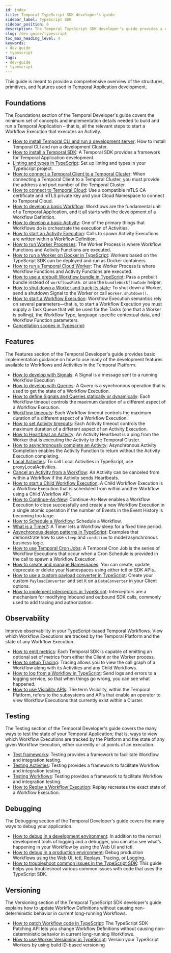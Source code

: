 ```yaml
---
id: index
title: Temporal TypeScript SDK developer's guide
sidebar_label: TypeScript SDK
sidebar_position: 6
description: The Temporal TypeScript SDK developer's guide provides a comprehensive overview of the structures, primitives, and features used in Temporal Application development.
slug: /dev-guide/typescript
toc_max_heading_level: 4
keywords:
- dev guide
- typescript
tags:
- dev-guide
- typescript
---
```


<!-- THIS FILE IS GENERATED. DO NOT EDIT THIS FILE DIRECTLY -->

This guide is meant to provide a comprehensive overview of the structures, primitives, and features used in [Temporal Application](/temporal#temporal-application) development.



## Foundations

The Foundations section of the Temporal Developer's guide covers the minimum set of concepts and implementation details needed to build and run a Temporal Application – that is, all the relevant steps to start a Workflow Execution that executes an Activity.

- [How to install Temporal CLI and run a development server](/dev-guide/typescript/foundations#run-a-development-server): How to install Temporal CLI and run a development Cluster.
- [How to install a Temporal SDK](/dev-guide/typescript/foundations#install-a-temporal-sdk): A Temporal SDK provides a framework for Temporal Application development.
- [Linting and types in TypeScript](/dev-guide/typescript/foundations#linting-and-types): Set up linting and types in your TypeScript project.
- [How to connect a Temporal Client to a Temporal Cluster](/dev-guide/typescript/foundations#connect-to-a-dev-cluster): When connecting a Temporal Client to a Temporal Cluster, you must provide the address and port number of the Temporal Cluster.
- [How to connect to Temporal Cloud](/dev-guide/typescript/foundations#connect-to-temporal-cloud): Use a compatible mTLS CA certificate and mTLS private key and your Cloud Namespace to connect to Temporal Cloud.
- [How to develop a basic Workflow](/dev-guide/typescript/foundations#develop-workflows): Workflows are the fundamental unit of a Temporal Application, and it all starts with the development of a Workflow Definition.
- [How to develop a basic Activity](/dev-guide/typescript/foundations#develop-activities): One of the primary things that Workflows do is orchestrate the execution of Activities.
- [How to start an Activity Execution](/dev-guide/typescript/foundations#activity-execution): Calls to spawn Activity Executions are written within a Workflow Definition.
- [How to run Worker Processes](/dev-guide/typescript/foundations#run-a-dev-worker): The Worker Process is where Workflow Functions and Activity Functions are executed.
- [How to run a Worker on Docker in TypeScript](/dev-guide/typescript/foundations#run-a-worker-on-docker): Workers based on the TypeScript SDK can be deployed and run as Docker containers.
- [How to run a Temporal Cloud Worker](/dev-guide/typescript/foundations#run-a-temporal-cloud-worker): The Worker Process is where Workflow Functions and Activity Functions are executed.
- [How to use a prebuilt Workflow bundle in TypeScript](/dev-guide/typescript/foundations#prebuilt-workflow-bundles): Pass a prebuilt bundle instead of `workflowsPath`. or use the `bundleWorkflowCode` helper.
- [How to shut down a Worker and track its state](/dev-guide/typescript/foundations#shut-down-a-worker): To shut down a Worker, send a shutdown Signal to the Worker or call `Worker.shutdown()`.
- [How to start a Workflow Execution](/dev-guide/typescript/foundations#start-workflow-execution): Workflow Execution semantics rely on several parameters—that is, to start a Workflow Execution you must supply a Task Queue that will be used for the Tasks (one that a Worker is polling), the Workflow Type, language-specific contextual data, and Workflow Function parameters.
- [Cancellation scopes in Typescript](/dev-guide/typescript/foundations#cancellation-scopes): 

## Features

The Features section of the Temporal Developer's guide provides basic implementation guidance on how to use many of the development features available to Workflows and Activities in the Temporal Platform.

- [How to develop with Signals](/dev-guide/typescript/features#signals): A Signal is a message sent to a running Workflow Execution
- [How to develop with Queries](/dev-guide/typescript/features#queries): A Query is a synchronous operation that is used to get the state of a Workflow Execution.
- [How to define Signals and Queries statically or dynamically](/dev-guide/typescript/features#static-and-dynamic-signals-and-queries): Each Workflow timeout controls the maximum duration of a different aspect of a Workflow Execution.
- [Workflow timeouts](/dev-guide/typescript/features#workflow-timeouts): Each Workflow timeout controls the maximum duration of a different aspect of a Workflow Execution.
- [How to set Activity timeouts](/dev-guide/typescript/features#activity-timeouts): Each Activity timeout controls the maximum duration of a different aspect of an Activity Execution.
- [How to Heartbeat an Activity](/dev-guide/typescript/features#activity-heartbeats): An Activity Heartbeat is a ping from the Worker that is executing the Activity to the Temporal Cluster.
- [How to asynchronously complete an Activity](/dev-guide/typescript/features#asynchronous-activity-completion): Asynchronous Activity Completion enables the Activity Function to return without the Activity Execution completing.
- [Local Activities](/dev-guide/typescript/features#local-activities): To call Local Activities in TypeScript, use proxyLocalActivities.
- [Cancel an Activity from a Workflow](/dev-guide/typescript/features#cancel-an-activity): An Activity can be canceled from within a Workflow if the Activity sends Heartbeats.
- [How to start a Child Workflow Execution](/dev-guide/typescript/features#child-workflows): A Child Workflow Execution is a Workflow Execution that is scheduled from within another Workflow using a Child Workflow API.
- [How to Continue-As-New](/dev-guide/typescript/features#continue-as-new): Continue-As-New enables a Workflow Execution to close successfully and create a new Workflow Execution in a single atomic operation if the number of Events in the Event History is becoming too large.
- [How to Schedule a Workflow](/dev-guide/typescript/features#schedule-a-workflow): Schedule a Workflow.
- [What is a Timer?](/dev-guide/typescript/features#timers): A Timer lets a Workflow sleep for a fixed time period.
- [Asynchronous design patterns in TypeScript](/dev-guide/typescript/features#asynchronous-design-patterns): Examples that demonstrate how to use `sleep` and `condition` to model asynchronous business logic.
- [How to use Temporal Cron Jobs](/dev-guide/typescript/features#temporal-cron-jobs): A Temporal Cron Job is the series of Workflow Executions that occur when a Cron Schedule is provided in the call to spawn a Workflow Execution.
- [How to create and manage Namespaces](/dev-guide/typescript/features#namespaces): You can create, update, deprecate or delete your Namespaces using either tctl or SDK APIs..
- [How to use a custom payload converter in TypeScript](/dev-guide/typescript/features#custom-payload-conversion): Create your custom `PayloadConverter` and set it on a `DataConverter` in your Client options.
- [How to implement interceptors in TypeScript](/dev-guide/typescript/features#interceptors): Interceptors are a mechanism for modifying inbound and outbound SDK calls, commonly used to add tracing and authorization.

## Observability

Improve observability in your TypeScript-based Temporal Workflows. View which Workflow Executions are tracked by the Temporal Platform and the state of any Workflow Execution.

- [How to emit metrics](/dev-guide/typescript/observability#metrics): Each Temporal SDK is capable of emitting an optional set of metrics from either the Client or the Worker process.
- [How to setup Tracing](/dev-guide/typescript/observability#tracing): Tracing allows you to view the call graph of a Workflow along with its Activities and any Child Workflows.
- [How to log from a Workflow in TypeScript](/dev-guide/typescript/observability#logging): Send logs and errors to a logging service, so that when things go wrong, you can see what happened.
- [How to use Visibility APIs](/dev-guide/typescript/observability#visibility): The term Visibility, within the Temporal Platform, refers to the subsystems and APIs that enable an operator to view Workflow Executions that currently exist within a Cluster.

## Testing

The Testing section of the Temporal Developer's guide covers the many ways to test the state of your Temporal Application; that is, ways to view which Workflow Executions are tracked by the Platform and the state of any given Workflow Execution, either currently or at points of an execution.

- [Test frameworks](/dev-guide/typescript/testing#test-frameworks): Testing provides a framework to facilitate Workflow and integration testing.
- [Testing Activities](/dev-guide/typescript/testing#test-activities): Testing provides a framework to facilitate Workflow and integration testing.
- [Testing Workflows](/dev-guide/typescript/testing#test-workflows): Testing provides a framework to facilitate Workflow and integration testing.
- [How to Replay a Workflow Execution](/dev-guide/typescript/testing#replay): Replay recreates the exact state of a Workflow Execution.

## Debugging

The Debugging section of the Temporal Developer's guide covers the many ways to debug your application.

- [How to debug in a development environment](/dev-guide/typescript/debugging#debug-in-a-development-environment): In addition to the normal development tools of logging and a debugger, you can also see what’s happening in your Workflow by using the Web UI and tctl.
- [How to debug in a production environment](/dev-guide/typescript/debugging#debug-in-a-production-environment): Debug production Workflows using the Web UI, tctl, Replays, Tracing, or Logging.
- [How to troubleshoot common issues in the TypeScript SDK](/dev-guide/typescript/debugging#troubleshoot-common-issues): This guide helps you troubleshoot various common issues with code that uses the TypeScript SDK.


## Versioning

The Versioning section of the Temporal TypeScript SDK developer's guide explains how to update Workflow Definitions without causing non-deterministic behavior in current long-running Workflows.

- [How to patch Workflow code in TypeScript](/dev-guide/typescript/versioning#patching): The TypeScript SDK Patching API lets you change Workflow Definitions without causing non-deterministic behavior in current long-running Workflows.
- [How to use Worker Versioning in TypeScript](/dev-guide/typescript/versioning#worker-versioning): Version your TypeScript Workers by using build ID-based versioning


